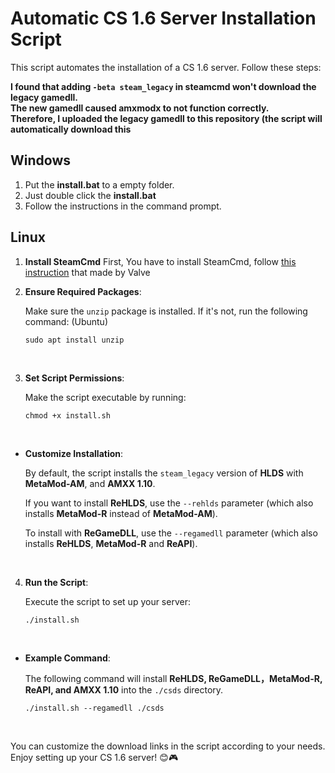 # Automatic CS 1.6 Server Installation Script

This script automates the installation of a CS 1.6 server. Follow these steps:

**I found that adding `-beta steam_legacy` in steamcmd won't download the legacy gamedll. <br> 
The new gamedll caused amxmodx to not function correctly. <br>
Therefore, I uploaded the legacy gamedll to this repository (the script will automatically download this**

## Windows

1. Put the **install.bat** to a empty folder.
2. Just double click the **install.bat**
3. Follow the instructions in the command prompt.

## Linux

1. **Install SteamCmd**
   First, You have to install SteamCmd, follow [this instruction](https://developer.valvesoftware.com/wiki/SteamCMD) that made by Valve

2. **Ensure Required Packages**:

   Make sure the `unzip` package is installed. If it's not, run the following command: (Ubuntu)
   ```
   sudo apt install unzip
   ```
   <br>

3. **Set Script Permissions**:

   Make the script executable by running:
   ```
   chmod +x install.sh
   ```
   <br>

- **Customize Installation**:

   By default, the script installs the `steam_legacy` version of **HLDS** with **MetaMod-AM**, and **AMXX 1.10**.

   If you want to install **ReHLDS**, use the `--rehlds` parameter (which also installs **MetaMod-R** instead of **MetaMod-AM**).

   To install with **ReGameDLL**, use the `--regamedll` parameter (which also installs **ReHLDS**, **MetaMod-R** and **ReAPI**).

   <br>

4. **Run the Script**:

   Execute the script to set up your server:
   ```
   ./install.sh
   ```
   <br>

- **Example Command**:

   The following command will install **ReHLDS, ReGameDLL，MetaMod-R, ReAPI, and AMXX 1.10** into the `./csds` directory.
   ```
   ./install.sh --regamedll ./csds
   ```
   <br>

You can customize the download links in the script according to your needs. Enjoy setting up your CS 1.6 server! 😊🎮
